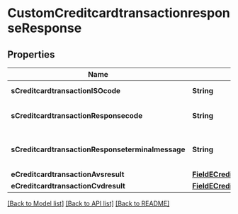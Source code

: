 # CustomCreditcardtransactionresponseResponse

## Properties
Name | Type | Description | Notes
------------ | ------------- | ------------- | -------------
**sCreditcardtransactionISOcode** | **String** | The ISO code | 
**sCreditcardtransactionResponsecode** | **String** | The response code | 
**sCreditcardtransactionResponseterminalmessage** | **String** | The terminal response message | 
**eCreditcardtransactionAvsresult** | [**FieldECreditcardtransactionAvsresult**](FieldECreditcardtransactionAvsresult.md) |  | [optional] 
**eCreditcardtransactionCvdresult** | [**FieldECreditcardtransactionCvdresult**](FieldECreditcardtransactionCvdresult.md) |  | [optional] 

[[Back to Model list]](../README.md#documentation-for-models) [[Back to API list]](../README.md#documentation-for-api-endpoints) [[Back to README]](../README.md)



